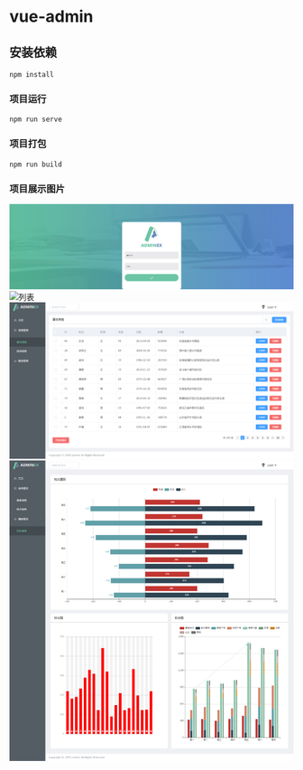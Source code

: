 # vue-admin

## 安装依赖
```
npm install
```

### 项目运行
```
npm run serve
```

### 项目打包
```
npm run build
```

### 项目展示图片

![登录](login.png)
![列表](1.png)
![表格](2.png)
![详情页](3.png)

